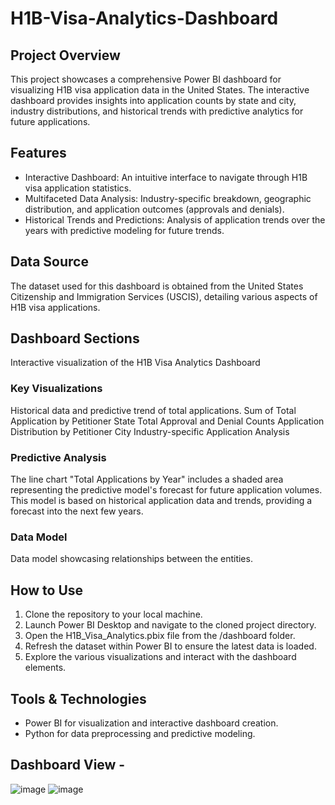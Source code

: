 # H1B-Visa-Analytics-Dashboard

## Project Overview
This project showcases a comprehensive Power BI dashboard for visualizing H1B visa application data in the United States. The interactive dashboard provides insights into application counts by state and city, industry distributions, and historical trends with predictive analytics for future applications.

## Features
- Interactive Dashboard: An intuitive interface to navigate through H1B visa application statistics.
- Multifaceted Data Analysis: Industry-specific breakdown, geographic distribution, and application outcomes (approvals and denials).
- Historical Trends and Predictions: Analysis of application trends over the years with predictive modeling for future trends.

## Data Source
The dataset used for this dashboard is obtained from the United States Citizenship and Immigration Services (USCIS), detailing various aspects of H1B visa applications.

## Dashboard Sections

Interactive visualization of the H1B Visa Analytics Dashboard

### Key Visualizations
Historical data and predictive trend of total applications.
Sum of Total Application by Petitioner State
Total Approval and Denial Counts
Application Distribution by Petitioner City
Industry-specific Application Analysis

### Predictive Analysis
The line chart "Total Applications by Year" includes a shaded area representing the predictive model's forecast for future application volumes. This model is based on historical application data and trends, providing a forecast into the next few years.

### Data Model
Data model showcasing relationships between the entities.

## How to Use
1. Clone the repository to your local machine.
2. Launch Power BI Desktop and navigate to the cloned project directory.
3. Open the H1B_Visa_Analytics.pbix file from the /dashboard folder.
4. Refresh the dataset within Power BI to ensure the latest data is loaded.
5. Explore the various visualizations and interact with the dashboard elements.

## Tools & Technologies
- Power BI for visualization and interactive dashboard creation.
- Python for data preprocessing and predictive modeling.

## Dashboard View -
![image](https://github.com/lokesh97jain/H1B-Visa-Analytics-Dashboard/assets/44944748/abddb6b4-ebf3-4aac-baf7-9bdd57c70b6f)
![image](https://github.com/lokesh97jain/H1B-Visa-Analytics-Dashboard/assets/44944748/8edf3ab7-d4ce-414b-ae6e-107a94a24c36)
